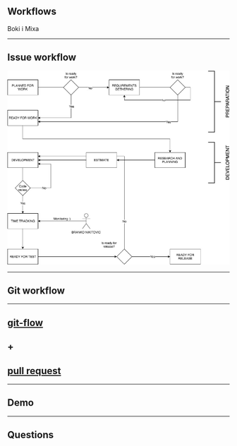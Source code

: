## Workflows

Boki i Mixa

---

## Issue workflow

![Flowchart](assets/issue-flow.jpg)

---

## Git workflow

---

## [git-flow](https://danielkummer.github.io/git-flow-cheatsheet/)

## +

## [pull request](https://www.atlassian.com/git/tutorials/making-a-pull-request/)

---

## Demo

---

## Questions